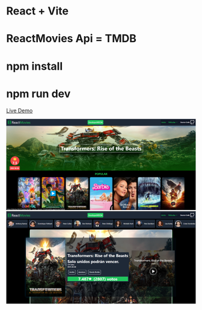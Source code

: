 # React + Vite 
# ReactMovies Api = TMDB

 # npm install
 # npm run dev
[Live Demo](https://cotizador-prestamos-react-d4e716.netlify.app/)

<img src="src/assets/img_2.png" width="540" />
<img src="src/assets/img_1.png" width="540" />
